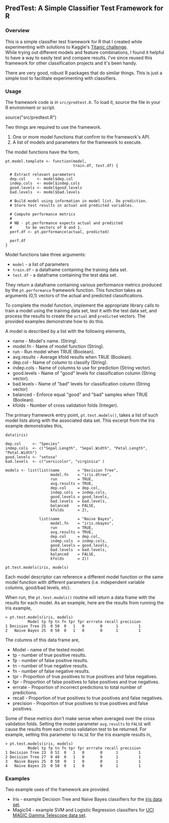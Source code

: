 PredTest: A Simple Classifier Test Framework for R
--------------------------------------------------


### Overview


This is a simple classifier test framework for R that I created while
experimenting with solutions to Kaggle's [Titanic challenge](http://www.kaggle.com/c/titanic-gettingStarted).  
While trying out different models and feature combinations, I found it
helpful to have a way to easily test and compare results. I've since
reused this framework for other classification projects and it's been handy. 

There are very good, robust R packages that do similar things. This is
just a simple tool to facilitate experimenting with classifiers.

### Usage


The framework code is in `src/predtest.R`. To load it, source
the file in your R environment or script.

  source("src/predtest.R")

Two things are required to use the framework.

1. One or more model functions that confirm to the framework's API.
2. A list of models and parameters for the framework to execute.

The model functions have the form,

    pt.model.template <- function(model,
                                  train.df, test.df) {
    
      # Extract relevant parameters
      dep.col     <- model$dep.col
      indep.cols  <- model$indep.cols
      good.levels <- model$good.levels
      bad.levels  <- model$bad.levels

      # Build model using information in model list. Do prediction.
      # Store test results in actual and predicted variables.
    
      # Compute performance metrics
      #
      # NB - pt.performance expects actual and predicted
      #      to be vectors of 0 and 1. 
      perf.df <- pt.performance(actual, predicted)
      
      perf.df
    }

Model functions take three arguments:

* `model` - a list of parameters
* `train.df` - a dataframe containing the training data set.
* `test.df` - a dataframe containing the test data set.

They return a dataframe containing various performance metrics
produced by the `pt.performance` framework function. This function
takes as arguments (0,1) vectors of the actual and predicted
classifications.

To complete the model function, implement the appropriate library
calls to train a model using the training data set, test it with the
test data set, and process the results to create the `actual` and
`predicted` vectors. The provided examples demonstrate how to do this.

A model is described by a list with the following elements,

* name        - Model's name. (String).
* model.fn    - Name of model function (String).
* run         - Run model when TRUE (Boolean).
* avg.results - Average kfold results when TRUE (Boolean).
* dep.col     - Name of column to classify (String).
* indep.cols  - Name of columns to use for prediction (String vector).
* good.levels - Name of "good" levels for classification column (String vector).
* bad.levels  - Name of "bad" levels for classification column (String vector)
* balanced    - Enforce equal "good" and "bad" samples when TRUE (Boolean).
* kfolds      - Number of cross validation folds (Integer). 

The primary framework entry point, `pt.test.models()`, takes a list of such model lists
along with the associated data set. This excerpt from the Iris example
demonstrates this,

    data(iris)

    dep.col     <- "Species"
    indep.cols  <- c("Sepal.Length", "Sepal.Width", "Petal.Length", "Petal.Width")
    good.levels <- "setosa"
    bad.levels  <- c("versicolor", "virginica" )
    
    models <- list(list(name        = "Decision Tree",
                        model.fn    = "iris.dtree",
                        run         = TRUE,
                        avg.results = TRUE, 
                        dep.col     = dep.col,
                        indep.cols  = indep.cols, 
                        good.levels = good.levels,
                        bad.levels  = bad.levels,
                        balanced    = FALSE,                    
                        kfolds      = 2),
                   
                   list(name        = "Naive Bayes",
                        model.fn    = "iris.nbayes",
                        run         = TRUE,
                        avg.results = TRUE,                     
                        dep.col     = dep.col,
                        indep.cols  = indep.cols, 
                        good.levels = good.levels,
                        bad.levels  = bad.levels,
                        balanced    = FALSE,
                        kfolds      = 2))
    
    pt.test.models(iris, models)

Each model descriptor can reference a different model function or the
same model function with different parameters (i.e. independent
variable columns, good/bad levels, etc). 

When run, the `pt.test.models()` routine will return a data frame
with the results for each model. As an example, here are the results
from running the Iris example,

    > pt.test.models(iris, models)
              Model tp fp tn fn tpr fpr errrate recall precision
    1 Decision Tree 25  0 50  0   1   0       0      1         1
    2   Naive Bayes 25  0 50  0   1   0       0      1         1


The columns of this data frame are,

* Model - name of the tested model. 
* tp - number of true positive results. 
* fp - number of false positive results. 
* tn - number of true negative results.
* fn - number of false negative results. 
* tpr - Proportion of true positives to true positives and false negatives.
* fpr - Proportion of false positives to false positives and true negatives.
* errrate - Proportion of incorrect predictions to total number of predictions. 
* recall - Proportion of true positives to true positives and false negatives. 
* precision - Proportion of true positives to true positives and false positives.

Some of these metrics don't make sense when averaged over the cross
validation folds. Setting the model parameter `avg.results` to `FALSE`
will cause the results from each cross validation test to be
returned. For example, setting this parameter to `FALSE` for the Iris 
example results in,

    > pt.test.models(iris, models)
              Model tp fp tn fn tpr fpr errrate recall precision
    1 Decision Tree 23  0 52  0   1   0       0      1         1
    2 Decision Tree 27  0 48  0   1   0       0      1         1
    3   Naive Bayes 25  0 50  0   1   0       0      1         1
    4   Naive Bayes 25  0 50  0   1   0       0      1         1

### Examples

Two example uses of the framework are provided. 

* Iris - example Decision Tree and Naive Bayes classifiers for the [iris data set](http://en.wikipedia.org/wiki/Iris_flower_data_set).
* Magic04 - example SVM and Logistic Regression classifiers for [UCI MAGIC Gamma Telescope data set]( http://archive.ics.uci.edu/ml/datasets/MAGIC+Gamma+Telescope).

